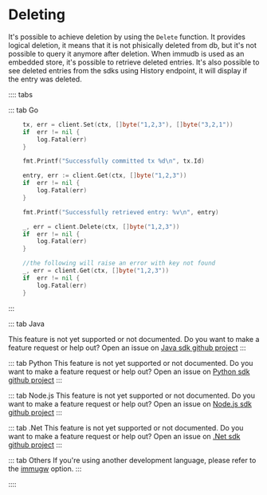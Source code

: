 # Deleting

It's possible to achieve deletion by using the `Delete` function. It provides logical deletion, it means that it is not phisically deleted from db, but it's not possible to query it anymore after deletion. When immudb is used as an embedded store, it's possible to retrieve deleted entries. It's also possible to see deleted entries from the sdks using History endpoint, it will display if the entry was deleted.


:::: tabs

::: tab Go
```go
    tx, err = client.Set(ctx, []byte("1,2,3"), []byte("3,2,1"))
	if  err != nil {
		log.Fatal(err)
	}

	fmt.Printf("Successfully committed tx %d\n", tx.Id)

	entry, err := client.Get(ctx, []byte("1,2,3"))
	if  err != nil {
		log.Fatal(err)
	}

	fmt.Printf("Successfully retrieved entry: %v\n", entry)

	_, err = client.Delete(ctx, []byte("1,2,3"))
	if  err != nil {
		log.Fatal(err)
	}

	//the following will raise an error with key not found
	_, err = client.Get(ctx, []byte("1,2,3"))
	if  err != nil {
		log.Fatal(err)
	}

```
:::

::: tab Java

This feature is not yet supported or not documented.
Do you want to make a feature request or help out? Open an issue on [Java sdk github project](https://github.com/codenotary/immudb4j/issues/new)
:::

::: tab Python
This feature is not yet supported or not documented.
Do you want to make a feature request or help out? Open an issue on [Python sdk github project](https://github.com/codenotary/immudb-py/issues/new)
:::

::: tab Node.js
This feature is not yet supported or not documented.
Do you want to make a feature request or help out? Open an issue on [Node.js sdk github project](https://github.com/codenotary/immudb-node/issues/new)
:::

::: tab .Net
This feature is not yet supported or not documented.
Do you want to make a feature request or help out? Open an issue on [.Net sdk github project](https://github.com/codenotary/immudb4dotnet/issues/new)
:::

::: tab Others
If you're using another development language, please refer to the [immugw](/master/immugw/) option.
:::

::::


